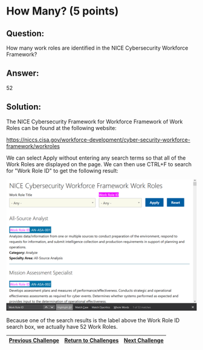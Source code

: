 # How Many? (5 points)

## Question:

How many work roles are identified in the NICE Cybersecurity Workforce Framework?

## Answer:

52

## Solution:

The NICE Cybersecurity Framework for Workforce Framework of Work Roles can be found at the following website:

https://niccs.cisa.gov/workforce-development/cyber-security-workforce-framework/workroles

We can select Apply without entering any search terms so that all of the Work Roles are displayed on the page. We can then use CTRL+F to search for "Work Role ID" to get the following result:

![nice-screenshot.png](nice-screenshot.png)

 Because one of the search results is the label above the Work Role ID search box, we actually have 52 Work Roles.


| [Previous Challenge](/Challenges/Analyze/11/README.md#question) | [Return to Challenges](/Challenges/../../../#modules) | [Next Challenge](/Challenges/Collect-And-Operate/2/README.md#question) |
| :------- | :-----: | ------: |